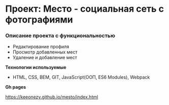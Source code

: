 # Проект: Место - социальная сеть с фотографиями

### Описание проекта с функциональностью
* Редактирование профиля
* Просмотр добавленных мест
* Удаление и добавление мест

**Технологии используемые**

* HTML, CSS, BEM, GIT, JavaScript(ООП, ES6 Modules), Webpack


**Gh pages**

https://keeonezy.github.io/mesto/index.html